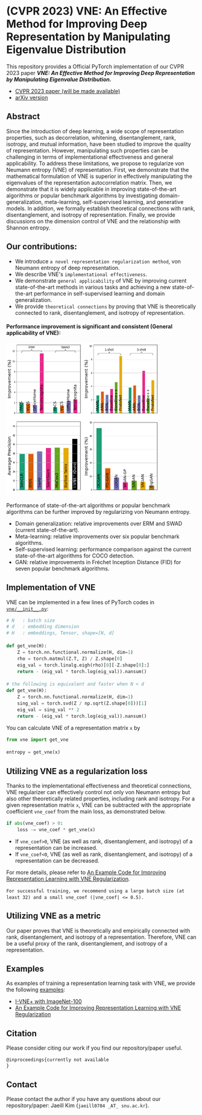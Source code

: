 # (CVPR 2023) VNE: An Effective Method for Improving Deep Representation by Manipulating Eigenvalue Distribution

This repository provides a Official PyTorch implementation of our CVPR 2023 paper ***VNE: An Effective Method for Improving Deep Representation by Manipulating Eigenvalue Distribution.***

+ [CVPR 2023 paper (will be made available)](https://...)
+ [arXiv version](https://arxiv.org/abs/2304.01434)



## Abstract
Since the introduction of deep learning, a wide scope of representation properties, such as decorrelation, whitening, disentanglement, rank, isotropy, and mutual information, have been studied to improve the quality of representation. However, manipulating such properties can be challenging in terms of implementational effectiveness and general applicability. To address these limitations, we propose to regularize von Neumann entropy (VNE) of representation. First, we demonstrate that the mathematical formulation of VNE is superior in effectively manipulating the eigenvalues of the representation autocorrelation matrix. Then, we demonstrate that it is widely applicable in improving state-of-the-art algorithms or popular benchmark algorithms by investigating domain-generalization, meta-learning, self-supervised learning, and generative models. In addition, we formally establish theoretical connections with rank, disentanglement, and isotropy of representation. Finally, we provide discussions on the dimension control of VNE and the relationship with Shannon entropy.


## Our contributions:
- We introduce `a novel representation regularization method`, von Neumann entropy of deep representation.
- We describe VNE's `implementational effectiveness`.
- We demonstrate `general applicability` of VNE by improving current state-of-the-art methods in various tasks and achieving a new state-of-the-art performance in self-supervised learning and domain generalization.
- We provide `theoretical connections` by proving that VNE is theoretically connected to rank, disentanglement, and isotropy of representation.

#### Performance improvement is significant and consistent (General applicability of VNE):
<p float="left">
<img src='imgs/fig1_dg.png' width='200' height='200'>
<img src='imgs/fig1_meta.png' width='200' height='200'>
<img src='imgs/fig1_ssl.png' width='200' height='200'>
<img src='imgs/fig1_gan.png' width='200' height='200'>
</p>
Performance of state-of-the-art algorithms or popular benchmark algorithms can be further improved by regularizing von Neumann entropy.

- Domain generalization: relative improvements over ERM and SWAD (current state-of-the-art). 
- Meta-learning: relative improvements over six popular benchmark algorithms. 
- Self-supervised learning: performance comparison against the current state-of-the-art algorithms for COCO detection.
- GAN: relative improvements in Fréchet Inception Distance (FID) for seven popular benchmark algorithms.



## Implementation of VNE

VNE can be implemented in a few lines of PyTorch codes in [`vne/__init__.py`](vne/__init__.py):

```py
# N   : batch size
# d   : embedding dimension
# H   : embeddings, Tensor, shape=[N, d]

def get_vne(H):
    Z = torch.nn.functional.normalize(H, dim=1)
    rho = torch.matmul(Z.T, Z) / Z.shape[0]
    eig_val = torch.linalg.eigh(rho)[0][-Z.shape[0]:]
    return - (eig_val * torch.log(eig_val)).nansum()

# the following is equivalent and faster when N < d
def get_vne(H):
    Z = torch.nn.functional.normalize(H, dim=1)
    sing_val = torch.svd(Z / np.sqrt(Z.shape[0]))[1]
    eig_val = sing_val ** 2
    return - (eig_val * torch.log(eig_val)).nansum()
```

You can calculate VNE of a representation matrix `x` by
```py
from vne import get_vne

entropy = get_vne(x)
```

## Utilizing VNE as a regularization loss
Thanks to the implementational effectiveness and theoretical connections, VNE regularizer can effectively control not only von Neumann entropy but also other theoretically related properties, including rank and isotropy.
For a given representation matrix `x`, VNE can be subtracted with the appropriate coefficient `vne_coef` from the main loss, as demonstrated below.
```py
if abs(vne_coef) > 0:
    loss -= vne_coef * get_vne(x)
```
- If `vne_coef>0`, VNE (as well as rank, disentanglement, and isotropy) of a representation can be increased.
- If `vne_coef<0`, VNE (as well as rank, disentanglement, and isotropy) of a representation can be decreased.

For more details, please refer to [An Example Code for Improving Representation Learning with VNE Regularization](./examples/hook).

`For successful training, we recommend using a large batch size (at least 32) and a small vne_coef (|vne_coef| <= 0.5).`

## Utilizing VNE as a metric
Our paper proves that VNE is theoretically and empirically connected with rank, disentanglement, and isotropy of a representation.
Therefore, VNE can be a useful proxy of the rank, disentanglement, and isotropy of a representation.

## Examples
As examples of training a representation learning task with VNE, we provide the following [examples](./examples):
+ [I-VNE+ with ImageNet-100](./examples/i-vne+)
+ [An Example Code for Improving Representation Learning with VNE Regularization](./examples/hook)



## Citation
Please consider citing our work if you find our repository/paper useful.
```
@inproceedings{currently not available
}
```



## Contact

Please contact the author if you have any questions about our repository/paper: Jaeill Kim (`jaeill0704 _AT_ snu.ac.kr`).


